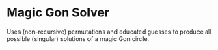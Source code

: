 Magic Gon Solver
================

Uses (non-recursive) permutations and educated guesses to produce all
possible (singular) solutions of a magic Gon circle.
